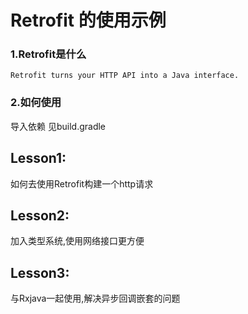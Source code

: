 Retrofit 的使用示例
====

### 1.Retrofit是什么

```Retrofit turns your HTTP API into a Java interface.```

### 2.如何使用
导入依赖 见build.gradle

##  Lesson1:
如何去使用Retrofit构建一个http请求

##  Lesson2:
加入类型系统,使用网络接口更方便

##  Lesson3:
与Rxjava一起使用,解决异步回调嵌套的问题